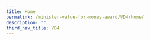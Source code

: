 ```yaml
---
title: Home
permalink: /minister-value-for-money-award/VD4/home/
description: ""
third_nav_title: VD4
---
```

